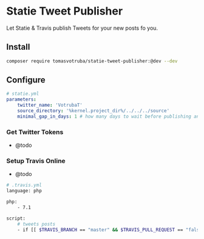 # Statie Tweet Publisher

Let Statie & Travis publish Tweets for your new posts fo you.

## Install

```bash
composer require tomasvotruba/statie-tweet-publisher:@dev --dev
```

## Configure

```yaml
# statie.yml
parameters:
    twitter_name: 'VotrubaT'
    source_directory: '%kernel.project_dir%/../../../source'
    minimal_gap_in_days: 1 # how many days to wait before publishing another Tweet
```

### Get Twitter Tokens

- @todo

### Setup Travis Online

- @todo

```bash
# .travis.yml
language: php

php:
    - 7.1

script:
    # tweets posts
    - if [[ $TRAVIS_BRANCH == "master" && $TRAVIS_PULL_REQUEST == "false" ]]; then packages/StatieTweetPublisher/bin/publish-new-tweet; fi
``` 
